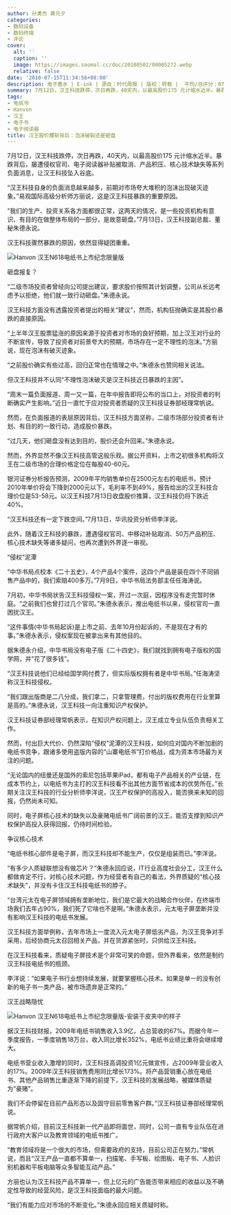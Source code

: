 ```yaml
---
author: 孙勇杰 黄元夕
categories:
- 数码设备
- 数码终端
- 评论
cover:
  alt: ''
  caption: ''
  image: https://images.soomal.cc/doc/20100502/00005272.webp
  relative: false
date: '2010-07-15T11:34:56+08:00'
description: 电子墨水 | E-ink | 源自：时代周报 | 版权：转载 |  平均/总评分：07.50/15
summary: 7月12日，汉王科技跌停，次日再跌，40天内，以最高股价175 元计缩水近半。暴跌背后，屡遭侵权官司、电子阅读器补贴被取消、产品积压、核心技术缺失等系列负面消息，让汉王科技坠入谷底。
tags:
- 电纸书
- Hanvon
- 汉王
- 电子书
- 电子阅读器
title: 汉王股价腰斩背后：泡沫破裂还是砸盘
---
```


7月12日，汉王科技跌停，次日再跌，40天内，以最高股价175 
元计缩水近半。暴跌背后，屡遭侵权官司、电子阅读器补贴被取消、产品积压、核心技术缺失等系列负面消息，让汉王科技坠入谷底。



“汉王科技自身的负面消息越来越多，前期对市场夸大堆积的泡沫出现破灭迹象。”易观国际高级分析师方丽说，这是汉王科技暴跌的重要原因。



“我们的生产、投资关系各方面都很正常，这两天的情况，是一些投资机构有意识、有目的在做整体布局的一部分，是故意砸盘。”7月13日，汉王科技副总裁、董秘朱德永说。



汉王科技骤然暴跌的原因，依然显得疑团重重。



![Hanvon 汉王N618电纸书上市纪念限量版](https://images.soomal.cc/doc/20100502/00005276.webp)



砸盘报复？



“二级市场投资者曾经向公司提出建议，要求股价按照其计划调整，公司从长远考虑予以拒绝，他们就一致行动砸盘。”朱德永说。



汉王科技方面没有透露投资者提出的相关“建议”，然而，机构狂抛确实是其股价暴跌的直接原因。



“上半年汉王股票猛涨的原因来源于投资者对市场的良好预期，加上汉王对行业的不断宣传，导致了投资者对前景夸大的预期，市场存在一定不理性的泡沫。”方丽说，现在泡沫有破灭迹象。



“之前股价确实有些过高，回归正常也在情理之中。”朱德永也赞同相关说法。



但汉王科技并不认同“不理性泡沫破灭是汉王科技近日暴跌的主因”。



“周末一篇负面报道、周一又一篇，在年中报告即将公布的当口上，对投资者的判断确实产生影响。”近日一直忙于应对投资者质疑的汉王科技证券部经理常帆说。



然而，在负面报道的表层原因背后，汉王科技方面坚称，二级市场部分投资者有计划、有目的的一致行动，造成股价暴跌。



“过几天，他们砸盘没有达到目的，股价还会升回来。”朱德永说。



然而，外界显然不像汉王科技高管这般乐观。据公开资料，上市之初很多机构将汉王在二级市场的合理价格定位在每股40-60元。



银河证券分析报告预测，2009年平均销售单价在2500元左右的电纸书，预计2010年单价将会下降到2000元以下，毛利率不到49%，报告给出的汉王科技合理价位是53-58元。以汉王科技7月13日收盘股价推算，汉王科技仍将下跌近40%。



“汉王科技还有一定下跌空间。”7月13日，华讯投资分析师李洋说。



此外，随着汉王科技的暴跌，遭遇侵权官司、中移动补贴取消、50万产品积压、核心技术缺失等诸多疑问，也再次遭到外界逐一审视。



“侵权”泥潭



“中华书局点校本《二十五史》，4个产品4个案件，这四个产品是装在四个不同销售产品中的，我们索赔400多万。”7月9日，中华书局法务部主任任海涛说。



7月初，中华书局状告汉王科技侵权一案，开过一次庭，因程序没有走完暂时休庭。“之前我们也曾打过几个官司。”朱德永表示，推出电纸书以来，侵权官司一直困扰汉王。



“这件事情(中华书局起诉)是上市之前、去年10月份起诉的，不是现在才有的事。”朱德永表示，侵权案现在被拿出来有其他目的。



据朱德永介绍，中华书局没有电子版《二十四史》，我们就找到拥有电子版权的国学网，并“花了很多钱”。



“汉王科技说他们已经给国学网付费了，但实际版权拥有者是中华书局。”任海涛坚称汉王科技侵权。



“我们跟出版商是二八分成，我们拿二，只拿管理费，付出的版权费用在行业里算是高的。”朱德永说，汉王科技一向注重知识产权保护。



汉王科技证券部经理常帆表示，在知识产权问题上，汉王成立专业队伍负责相关工作。



然而，付出巨大代价、仍然深陷“侵权”泥潭的汉王科技，如何应对国内不断加剧的电纸书竞争，跟诸多使用盗版内容的“山寨电纸书”打价格战，成为资本市场最为关注的问题。



“无论国内的纽曼还是国外的索尼包括苹果iPad，都有电子产品相关的产业链，在成本节约上，以电纸书为主打的汉王科技看不出其他方面节省成本的优势所在。”长期关注汉王科技的行业分析师李洋说，汉王产权保护的高投入，能否换来未知的回报，仍然尚未可知。



同时，电子屏核心技术的缺失以及豪赌电纸书广阔前景的汉王，能否支撑到知识产权保护高投入获得回报，仍待时间检验。



争议核心技术



“电纸书核心部件是电子屏，而汉王科技却不能生产，仅仅是组装而已。”李洋说。



“有多少人质疑联想没有做芯片？”朱德永回应说，IT行业高度社会分工，汉王什么都做肯定不行，对核心技术问题，作为经营者有自己的看法，外界质疑的“核心技术缺失”，并没有卡住汉王科技电纸书的脖子。



“台湾元太在电子屏领域拥有垄断地位，我们是它最大的战略合作伙伴，在终端市场我们去年占90%，我们死了它啥也不是啊。”朱德永表示，元太电子屏垄断并没有影响汉王科技的电纸书发展。



汉王科技方面举例称，去年市场上一度流入元太电子屏低劣产品，为汉王竞争对手采用，后经协商元太召回相关产品，并在货源紧张时，只供给汉王科技。



在汉王科技看来，质疑电子屏技术是个非常可笑的命题，但外界看来，依然是制约汉王科技电纸书的瓶颈。



李洋说：“如果电子书行业想持续发展，就要掌握核心技术。如果是单一的没有创新的电子书一类产品，被市场遗弃是正常的。”



汉王战略隐忧



![Hanvon 汉王N618电纸书上市纪念限量版-安装于皮夹中的样子](https://images.soomal.cc/doc/20100502/00005272.webp)



据汉王科技财报，2009年电纸书销售收入3.9亿，占总营收的67%。而据今年一季度报告，一季度销售18万台，收入同比增长352%，电纸书业绩比重将会继续增大。



电纸书营业收入激增的同时，汉王科技高调投资1亿元做宣传，占2009年营业收入的17%。2009年汉王科技销售费用同比增长173%。将产品营销重心放在电纸书、其他产品销售比重逐渐下降的前提下，汉王科技的发展战略，被媒体质疑为“豪赌”。



我们不会停留在目前产品形态以及固守目前零售客户群。”汉王科技证券部经理常帆说。



据常帆介绍，目前汉王科技新一代产品即将面世，同时，公司一直有专业队伍在进行政府大客户以及教育领域的电纸书推广。



“教育领域将是一个很大的市场，但需要政府的支持，目前公司正在努力。”常帆说，而且“汉王产品一直都不算单一，扫描笔、手写板、绘图板、电子书、人脸识别机器和平板电脑等众多智能互动产品。”



方丽也认为汉王科技产品不算单一，但上亿元的广告能否带来相应的收益以及不确定性导致的经营风险，是汉王科技面临的最大问题。



“我们有能力应对市场的不断变化。”朱德永回应相关质疑时称。